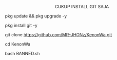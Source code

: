<center><h>CUKUP INSTALL GIT SAJA</h></center>

pkg update && pkg upgrade -y

pkg install git -y

git clone https://github.com/MR-JHONz/KenonWa.git

cd KenonWa

bash BANNED.sh
